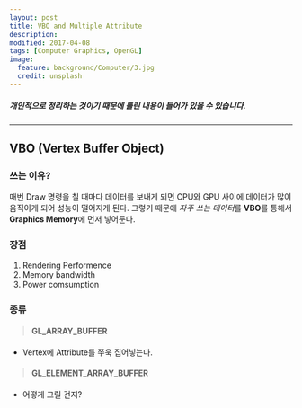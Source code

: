 ```yaml
---
layout: post
title: VBO and Multiple Attribute
description:
modified: 2017-04-08
tags: [Computer Graphics, OpenGL]
image:
  feature: background/Computer/3.jpg
  credit: unsplash
---
```

##### 개인적으로 정리하는 것이기 때문에 틀린 내용이 들어가 있을 수 있습니다.
---

## VBO (Vertex Buffer Object)
### 쓰는 이유?
매번 Draw 명령을 칠 때마다 데이터를 보내게 되면 CPU와 GPU 사이에 데이터가 많이 움직이게 되어 성능이 떨어지게 된다.
그렇기 때문에 *자주 쓰는 데이터*를 **VBO**를 통해서 **Graphics Memory**에 먼저 넣어둔다.
### 장점
1. Rendering Performence
2. Memory bandwidth
3. Power comsumption

### 종류
> #### GL_ARRAY_BUFFER

- Vertex에 Attribute를 쭈욱 집어넣는다.

> #### GL_ELEMENT_ARRAY_BUFFER

- 어떻게 그릴 건지?
